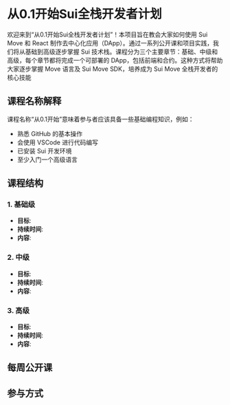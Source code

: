 # 从0.1开始Sui全栈开发者计划

欢迎来到“从0.1开始Sui全栈开发者计划”！本项目旨在教会大家如何使用 Sui Move 和 React 制作去中心化应用（DApp）。通过一系列公开课和项目实践，我们将从基础到高级逐步掌握 Sui 技术栈。课程分为三个主要章节：基础、中级和高级，每个章节都将完成一个可部署的 DApp，包括前端和合约。这种方式将帮助大家逐步掌握 Move 语言及 Sui Move SDK，培养成为 Sui Move 全栈开发者的核心技能

## 课程名称解释
课程名称“从0.1开始”意味着参与者应该具备一些基础编程知识，例如：
- 熟悉 GitHub 的基本操作
- 会使用 VSCode 进行代码编写
- 已安装 Sui 开发环境
- 至少入门一个高级语言

## 课程结构

### 1. 基础级
- **目标**: 
- **持续时间**: 
- **内容**:
### 2. 中级
- **目标**: 
- **持续时间**: 
- **内容**:
### 3. 高级
- **目标**:
- **持续时间**: 
- **内容**: 

## 每周公开课

## 参与方式

